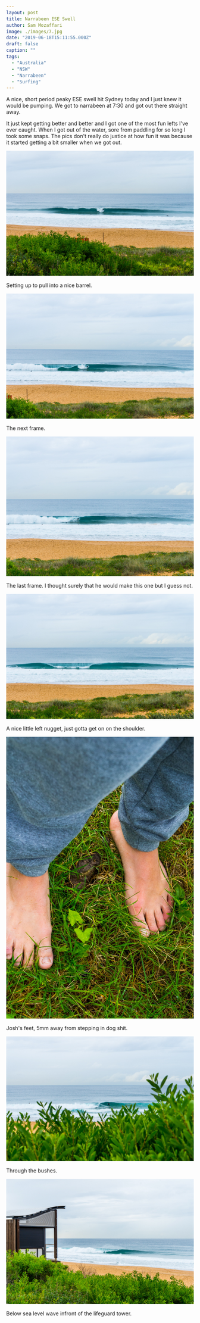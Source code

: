 ```yaml
---
layout: post
title: Narrabeen ESE Swell
author: Sam Mozaffari
image: ./images/7.jpg
date: "2019-06-18T15:11:55.000Z"
draft: false
caption: ""
tags: 
  - "Australia"
  - "NSW"
  - "Narrabeen"
  - "Surfing"
---
```



A nice, short period peaky ESE swell hit Sydney today and I just knew it would be pumping. We got to narrabeen at 7:30 and got out there straight away. 

It just kept getting better and better and I got one of the most fun lefts I've ever caught. When I got out of the water, sore from paddling for so long I took some snaps. The pics don't really do justice at how fun it was because it started getting a bit smaller when we got out.

![](./images/1.jpg)

Setting up to pull into a nice barrel.


![](./images/2.jpg)

The next frame.

![](./images/3.jpg)

The last frame. I thought surely that he would make this one but I guess not.

![](./images/4.jpg)

A nice little left nugget, just gotta get on on the shoulder.

![](./images/5.jpg)

Josh's feet, 5mm away from stepping in dog shit.

![](./images/6.jpg)

Through the bushes.

![](./images/7.jpg)

Below sea level wave infront of the lifeguard tower.

